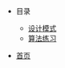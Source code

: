<!-- 导航栏 --> 

- 目录

  - [设计模式](docs/MCA/DesignMode/README.md)
  - [算法练习](docs/MCA/Arithmetic/README.md)

- [<u>首页</u>](/#main)
